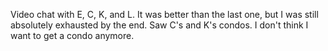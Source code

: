 Video chat with E, C, K, and L. It was better than the last one, but I was still absolutely exhausted by the end. Saw C's and K's condos. I don't think I want to get a condo anymore.
